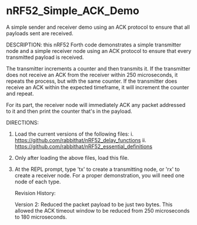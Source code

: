 # nRF52_Simple_ACK_Demo
A simple sender and receiver demo using an ACK protocol to ensure that 
all payloads sent are received.

DESCRIPTION: this nRF52 Forth code demonstrates a simple transmitter 
node and a simple receiver node using an ACK protocol to ensure that
every transmitted payload is received.
  
The transmitter increments a counter and then transmits it.  If the
transmitter does not receive an ACK from the receiver within 250
microseconds, it repeats the process, but with the same counter.  If
the transmitter does receive an ACK within the expected timeframe,
it will increment the counter and repeat.

For its part, the receiver node will immediately ACK any packet
addressed to it and then print the counter that's in the payload.


DIRECTIONS: 
1. Load the current versions of the following files:
   i.   https://github.com/rabbithat/nRF52_delay_functions
   ii.  https://github.com/rabbithat/nRF52_essential_definitions
2. Only after loading the above files, load this file.
3. At the REPL prompt, type 'tx' to create a transmitting node, or 'rx' 
   to create a receiver node. For a proper demonstration, you will need 
   one node of each type.
   
   Revision History:
   
   Version 2:  Reduced the packet payload to be just two bytes.  This allowed the ACK timeout window to be reduced from 250 microseconds to 180 microseconds.
